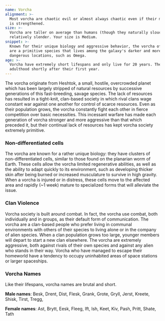 ```yaml
---
name: Vorcha
alignment: >-
  Most vorcha are chaotic evil or almost always chaotic even if their morality
  is strengthened.
size: >-
  Vorcha are taller on average than humans (though they naturally slouch) and
  relatively slender. Your size is Medium.
snippet: >-
  Known for their unique biology and aggressive behavior, the vorcha of Heshtok
  are a primitive species that lives among the galaxy's darker and more
  dangerous locations, such as Omega.
age: >-
  Vorcha have extremely short lifespans and only live for 20 years. They reach
  adulthood shortly after their first year.
---
```

The vorcha originate from Heshtok, a small, hostile, overcrowded planet which has been largely stripped of natural
resources by successive generations of this fast-breeding, savage species. The lack of resources has resulted in a
tight-knit, clan-based society in which rival clans wage constant war against one another for control of scarce
resources. Even as their population grows, the vorcha constantly fight each other in fierce competition over basic
necessities. This incessant warfare has made each generation of vorcha stronger and more aggressive than that which
preceded it, but their continual lack of resources has kept vorcha society extremely primitive.

### Non-differentiated cells
The vorcha are known for a rather unique biology: they have clusters of non-differentiated cells, similar to those found
on the planarian worm of Earth. These cells allow the vorcha limited regenerative abilities, as well as the ability to
adapt quickly to its environment, such as developing thicker skin after being burned or increased musculature to survive
in high gravity. When a vorcha is injured or in distress, these cells move to the affected area and rapidly
(~1 week) mature to specialized forms that will alleviate the issue.

### Clan Violence
Vorcha society is built around combat. In fact, the vorcha use combat, both individually and in groups, as their
default form of communication. The vorcha are a clan-based people who prefer living in communal environments with
others of their species to living alone or in the company of alien species. When a clan population grows too large,
younger members will depart to start a new clan elsewhere. The vorcha are extremely aggressive, both against rivals of
their own species and against any alien who stands in their way. Vorcha who have managed to escape their
homeworld have a tendency to occupy uninhabited areas of space stations or larger spaceships.

### Vorcha Names
Like their lifespans, vorcha names are brutal and short.

__Male names__: Besk, Drent, Dist, Flesk, Grank, Grote, Gryll, Jerst, Kreete, Shisk, Tirst, Tregg,

__Female names__: Ast, Brytt, Eesk, Fleeg, Ift, Ish, Keet, Kiv, Pash, Pritt, Shate, Tath

<me-source-reference pages="Vorcha" source="wiki"></me-source-reference>
